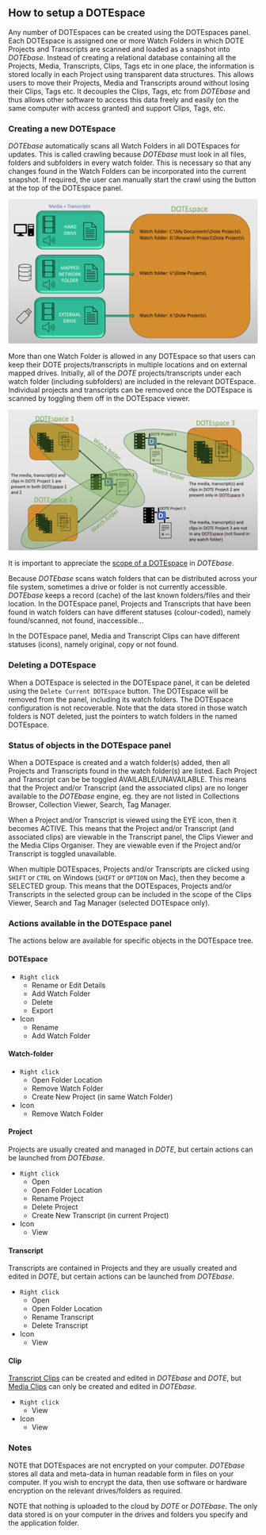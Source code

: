 ## How to setup a DOTEspace

Any number of DOTEspaces can be created using the DOTEspaces panel.
Each DOTEspace is assigned one or more Watch Folders in which DOTE Projects and Transcripts are scanned and loaded as a snapshot into _DOTEbase_.
Instead of creating a relational database containing all the Projects, Media, Transcripts, Clips, Tags etc in one place, the information is stored locally in each Project using transparent data structures.
This allows users to move their Projects, Media and Transcripts around without losing their Clips, Tags etc.
It decouples the Clips, Tags, etc from _DOTEbase_ and thus allows other software to access this data freely and easily (on the same computer with access granted) and support Clips, Tags, etc.

### Creating a new DOTEspace

_DOTEbase_ automatically scans all Watch Folders in all DOTEspaces for updates.
This is called crawling because _DOTEbase_ must look in all files, folders and subfolders in every watch folder.
This is necessary so that any changes found in the Watch Folders can be incorporated into the current snapshot.
If required, the user can manually start the crawl using the button at the top of the DOTEspace panel.

[![DOTE clipping](images/dotespace/create-dotespace.png)](images/dotespace/create-dotespace.png)

More than one Watch Folder is allowed in any DOTEspace so that users can keep their DOTE projects/transcripts in multiple locations and on external mapped drives.
Initially, all of the _DOTE_ projects/transcripts under each watch folder (including subfolders) are included in the relevant DOTEspace.
Individual projects and transcripts can be removed once the DOTEspace is scanned by toggling them off in the DOTEspace viewer.

[![DOTE clipping](images/dotespace/watch-folders.png)](images/dotespace/watch-folders.png)

It is important to appreciate the [scope of a DOTEspace](scope.md) in _DOTEbase_.

Because _DOTEbase_ scans watch folders that can be distributed across your file system, sometimes a drive or folder is not currently accessible.
_DOTEbase_ keeps a record (cache) of the last known folders/files and their location.
In the DOTEspace panel, Projects and Transcripts that have been found in watch folders can have different statuses (colour-coded), namely found/scanned, not found, inaccessible...

In the DOTEspace panel, Media and Transcript Clips can have different statuses (icons), namely original, copy or not found.

### Deleting a DOTEspace

When a DOTEspace is selected in the DOTEspace panel, it can be deleted using the `Delete Current DOTEspace` button.
The DOTEspace will be removed from the panel, including its watch folders.
The DOTEspace configuration is not recoverable.
Note that the data stored in those watch folders is NOT deleted, just the pointers to watch folders in the named DOTEspace.

### Status of objects in the DOTEspace panel

When a DOTEspace is created and a watch folder(s) added, then all Projects and Transcripts found in the watch folder(s) are listed.
Each Project and Transcript can be be toggled AVAILABLE/UNAVAILABLE.
This means that the Project and/or Transcript (and the associated clips) are no longer available to the _DOTEbase_ engine, eg. they are not listed in Collections Browser, Collection Viewer, Search, Tag Manager.

When a Project and/or Transcript is viewed using the EYE icon, then it becomes ACTIVE.
This means that the Project and/or Transcript (and associated clips) are viewable in the Transcript panel, the Clips Viewer and the Media Clips Organiser.
They are viewable even if the Project and/or Transcript is toggled unavailable.

When multiple DOTEspaces, Projects and/or Transcripts are clicked using `SHIFT` or `CTRL` on Windows (`SHIFT` or `OPTION` on Mac), then they become a SELECTED group.
This means that the DOTEspaces, Projects and/or Transcripts in the selected group can be included in the scope of the Clips Viewer, Search and Tag Manager (selected DOTEspace only).

### Actions available in the DOTEspace panel

The actions below are available for specific objects in the DOTEspace tree.

#### DOTEspace

- `Right click`
    - Rename or Edit Details
    - Add Watch Folder
    - Delete
    - Export
- Icon
    - Rename
    - Add Watch Folder

#### Watch-folder

- `Right click`
    - Open Folder Location
    - Remove Watch Folder
    - Create New Project (in same Watch Folder)
- Icon
    - Remove Watch Folder

#### Project

Projects are usually created and managed in _DOTE_, but certain actions can be launched from _DOTEbase_.

- `Right click`
    - Open
    - Open Folder Location
    - Rename Project
    - Delete Project
    - Create New Transcript (in current Project)
- Icon
    - View

#### Transcript

Transcripts are contained in Projects and they are usually created and edited in _DOTE_, but certain actions can be launched from _DOTEbase_.

- `Right click`
    - Open
    - Open Folder Location
    - Rename Transcript
    - Delete Transcript
- Icon
    - View

#### Clip

[Transcript Clips](transcript-clip.md) can be created and edited in _DOTEbase_ and _DOTE_, but [Media Clips](media-clip.md) can only be created and edited in _DOTEbase_.

- `Right click`
    - View
- Icon
    - View

### Notes

NOTE that DOTEspaces are not encrypted on your computer.
_DOTEbase_ stores all data and meta-data in human readable form in files on your computer.
If you wish to encrypt the data, then use software or hardware encryption on the relevant drives/folders as required.

NOTE that nothing is uploaded to the cloud by _DOTE_ or _DOTEbase_.
The only data stored is on your computer in the drives and folders you specify and the application folder.
